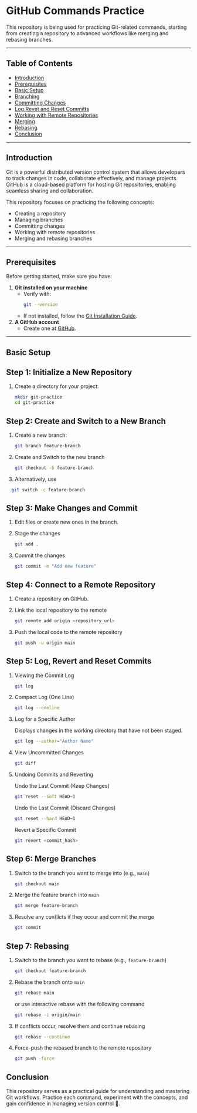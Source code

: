 # GitHub Commands Practice  

This repository is being used for practicing Git-related commands, starting from creating a repository to advanced workflows like merging and rebasing branches.  

---

## Table of Contents  
- [Introduction](#introduction)  
- [Prerequisites](#prerequisites)  
- [Basic Setup](#basic-setup)  
- [Branching](#branching)  
- [Committing Changes](#committing-changes)
- [Log,Revet and Reset Committs](#log-revert-and-reset-committs)
- [Working with Remote Repositories](#working-with-remote-repositories)  
- [Merging](#merging)  
- [Rebasing](#rebasing)  
- [Conclusion](#conclusion)  

---

## Introduction  

Git is a powerful distributed version control system that allows developers to track changes in code, collaborate effectively, and manage projects. GitHub is a cloud-based platform for hosting Git repositories, enabling seamless sharing and collaboration.  

This repository focuses on practicing the following concepts:  
- Creating a repository  
- Managing branches  
- Committing changes  
- Working with remote repositories  
- Merging and rebasing branches  

---

## Prerequisites  

Before getting started, make sure you have:  
1. **Git installed on your machine**  
   - Verify with:  
     ```bash  
     git --version  
     ```  
   - If not installed, follow the [Git Installation Guide](https://git-scm.com/book/en/v2/Getting-Started-Installing-Git).  
2. **A GitHub account**  
   - Create one at [GitHub](https://github.com).  

---

## Basic Setup  

## Step 1: Initialize a New Repository  

1. Create a directory for your project:
   
   ```bash  
   mkdir git-practice  
   cd git-practice

## Step 2: Create and Switch to a New Branch

1. Create a new branch:
   
   ```bash  
   git branch feature-branch
   
3. Create and Switch to the new branch
   
   ```bash
   git checkout -b feature-branch

4. Alternatively, use
   
  ```bash
    git switch -c feature-branch
 ```

## Step 3: Make Changes and Commit

1. Edit files or create new ones in the branch.
   
2. Stage the changes
    
   ```bash  
   git add .
   ```
   
3. Commit the changes
   
   ```bash  
   git commit -m "Add new feature"  
   ```    

## Step 4: Connect to a Remote Repository

1. Create a repository on GitHub.
   
2. Link the local repository to the remote
   
   ```bash  
   git remote add origin <repository_url>      
   ```
   
3. Push the local code to the remote repository
   
   ```bash  
   git push -u origin main      
   ```
   
## Step 5: Log, Revert and Reset Commits

1. Viewing the Commit Log

   ```bash  
   git log      
   ```

2. Compact Log (One Line)

   ```bash  
   git log --oneline        
   ```
   
3. Log for a Specific Author
   
   Displays changes in the working directory that have not been staged.

   ```bash  
   git log --author="Author Name"          
   ```
   
4. View Uncommitted Changes

   ```bash  
   git diff          
   ```
   
5. Undoing Commits and Reverting

   Undo the Last Commit (Keep Changes)

   ```bash  
   git reset --soft HEAD~1            
   ```

   Undo the Last Commit (Discard Changes)

   ```bash  
   git reset --hard HEAD~1            
   ```

   Revert a Specific Commit

   ```bash  
   git revert <commit_hash>              
   ```
   
## Step 6: Merge Branches

1. Switch to the branch you want to merge into (e.g., ```main```)
   
   ```bash  
   git checkout main
   ```
   
2. Merge the feature branch into ```main```
   
   ```bash  
   git merge feature-branch  
   ```
   
3. Resolve any conflicts if they occur and commit the merge
   
   ```bash  
   git commit
   ```

## Step 7: Rebasing

1. Switch to the branch you want to rebase (e.g., ```feature-branch```)
   
   ```bash  
   git checkout feature-branch  
   ```
   
2. Rebase the branch onto ```main```
   
   ```bash  
   git rebase main    
   ```
   
   or use interactive rebase with the following command
  
   ```bash  
   git rebase -i origin/main    
   ```

3. If conflicts occur, resolve them and continue rebasing
   
   ```bash  
   git rebase --continue  
   ```
   
4. Force-push the rebased branch to the remote repository
   
   ```bash  
   git push -force  
   ```

## Conclusion

This repository serves as a practical guide for understanding and mastering Git workflows. Practice each command, experiment with the concepts, and gain confidence in managing version control 🚀.
